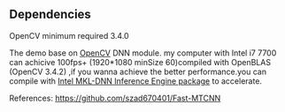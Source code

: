 ## Dependencies

OpenCV minimum required 3.4.0

The demo base on [OpenCV](https://github.com/opencv/opencv) DNN module. my computer with Intel i7 7700 can achicive 100fps+ (1920*1080 minSize 60)compiled with OpenBLAS (OpenCV 3.4.2) ,if you wanna achieve the better performance.you can compile with [Intel MKL-DNN Inference Engine package](https://github.com/opencv/opencv/wiki/Intel%27s-Deep-Learning-Inference-Engine-backend) to accelerate.

References:
https://github.com/szad670401/Fast-MTCNN

